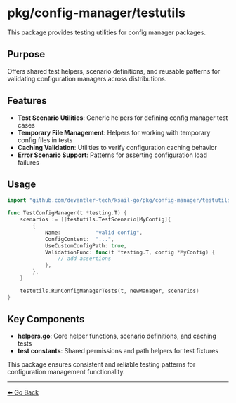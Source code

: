 # pkg/config-manager/testutils

This package provides testing utilities for config manager packages.

## Purpose

Offers shared test helpers, scenario definitions, and reusable patterns for
validating configuration managers across distributions.

## Features

- **Test Scenario Utilities**: Generic helpers for defining config manager test cases
- **Temporary File Management**: Helpers for working with temporary config files in tests
- **Caching Validation**: Utilities to verify configuration caching behavior
- **Error Scenario Support**: Patterns for asserting configuration load failures

## Usage

```go
import "github.com/devantler-tech/ksail-go/pkg/config-manager/testutils"

func TestConfigManager(t *testing.T) {
    scenarios := []testutils.TestScenario[MyConfig]{
        {
            Name:           "valid config",
            ConfigContent:  "...",
            UseCustomConfigPath: true,
            ValidationFunc: func(t *testing.T, config *MyConfig) {
                // add assertions
            },
        },
    }

    testutils.RunConfigManagerTests(t, newManager, scenarios)
}
```

## Key Components

- **helpers.go**: Core helper functions, scenario definitions, and caching tests
- **test constants**: Shared permissions and path helpers for test fixtures

This package ensures consistent and reliable testing patterns for configuration
management functionality.

---

[⬅️ Go Back](../README.md)
